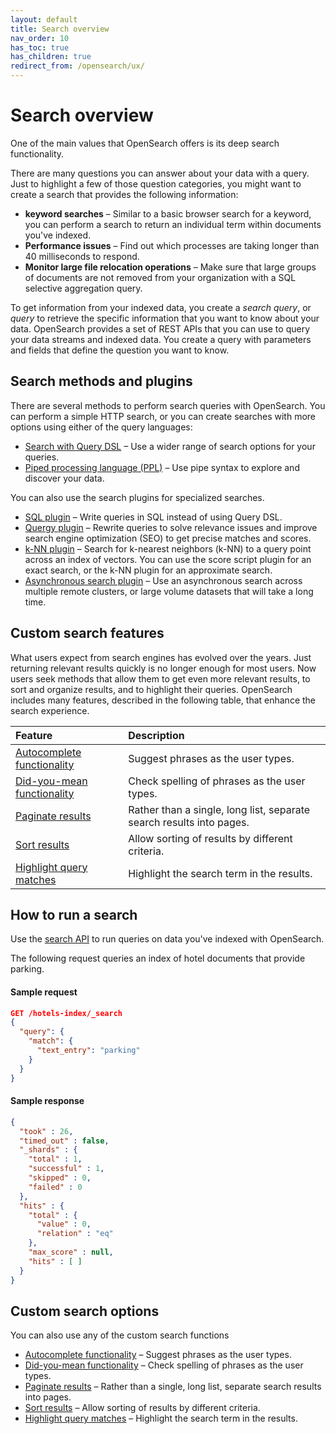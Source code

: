 ```yaml
---
layout: default
title: Search overview
nav_order: 10
has_toc: true
has_children: true
redirect_from: /opensearch/ux/
---
```


# Search overview

One of the main values that OpenSearch offers is its deep search functionality.

There are many questions you can answer about your data with a query. Just to highlight a few of those question categories, you might want to create a search that provides the following information:

* **keyword searches** – Similar to a basic browser search for a keyword, you can perform a search to return an individual term within documents you've indexed.
* **Performance issues** – Find out which processes are taking longer than 40 milliseconds to respond.
* **Monitor large file relocation operations** – Make sure that large groups of documents are not removed from your organization with a SQL selective aggregation query.

To get information from your indexed data, you create a *search query*, or *query* to retrieve the specific information that you want to know about your data. OpenSearch provides a set of REST APIs that you can use to query your data streams and indexed data. You create a query with parameters and fields that define the question you want to know.

## Search methods and plugins

There are several methods to perform search queries with OpenSearch. You can perform a simple HTTP search, or you can create searches with more options using either of the query languages:
* [Search with Query DSL]({{site.url}}{{site.baseurl}}/search-query/query-dsl/index) – Use a wider range of search options for your queries.
* [Piped processing language (PPL)]({{site.url}}{{site.baseurl}}/search-query/sql/ppl/index/) – Use pipe syntax to explore and discover your data.

You can also use the search plugins for specialized searches.

* [SQL plugin]({{site.url}}{{site.baseurl}}/search-query/sql/sql-ppl-api/) – Write queries in SQL instead of using Query DSL.
* [Quergy plugin]({{site.url}}{{site.baseurl}}/search-query/querqy/index/) – Rewrite queries to solve relevance issues and improve search engine optimization (SEO) to get precise matches and scores.
* [k-NN plugin]({{site.url}}{{site.baseurl}}/search-query/knn/index/)  – Search for k-nearest neighbors (k-NN) to a query point across an index of vectors. You can use the score script plugin for an exact search, or the k-NN plugin for an approximate search.
* [Asynchronous search plugin]({{site.url}}{{site.baseurl}}/search-query/async/index/)  – Use an asynchronous search across multiple remote clusters, or large volume datasets that will take a long time.

## Custom search features

What users expect from search engines has evolved over the years. Just returning relevant results quickly is no longer enough for most users. Now users seek methods that allow them to get even more relevant results, to sort and organize results, and to highlight their queries. OpenSearch includes many features, described in the following table, that enhance the search experience.

Feature | Description
:--- | :---
[Autocomplete functionality]({{site.url}}{{site.baseurl}}/search-query/search-overview/autocomplete/) | Suggest phrases as the user types.
[Did-you-mean functionality]({{site.url}}{{site.baseurl}}/search-query/search-overview/did-you-mean/) | Check spelling of phrases as the user types.
[Paginate results]({{site.url}}{{site.baseurl}}/search-query/search-overview/paginate/) | Rather than a single, long list, separate search results into pages.
[Sort results]({{site.url}}{{site.baseurl}}/search-query/search-overview/sort/) | Allow sorting of results by different criteria.
[Highlight query matches]({{site.url}}{{site.baseurl}}t/search-query/search-overview/highlight/) | Highlight the search term in the results.

## How to run a search

Use the [search API]({{site.url}}{{site.baseurl}}/api-reference/search/) to run queries on data you've indexed with OpenSearch.

The following request queries an index of hotel documents that provide parking.

#### Sample request

```json
GET /hotels-index/_search
{
  "query": {
    "match": {
      "text_entry": "parking"
    }
  }
}
```

#### Sample response

```json
{
  "took" : 26,
  "timed_out" : false,
  "_shards" : {
    "total" : 1,
    "successful" : 1,
    "skipped" : 0,
    "failed" : 0
  },
  "hits" : {
    "total" : {
      "value" : 0,
      "relation" : "eq"
    },
    "max_score" : null,
    "hits" : [ ]
  }
}
```


## Custom search options

You can also use any of the custom search functions 

* [Autocomplete functionality]({{site.url}}{{site.baseurl}}/opensearch/search/autocomplete) – Suggest phrases as the user types.
* [Did-you-mean functionality]({{site.url}}{{site.baseurl}}/opensearch/search/autocomplete) – Check spelling of phrases as the user types.
* [Paginate results]({{site.url}}{{site.baseurl}}/opensearch/search/paginate) – Rather than a single, long list, separate search results into pages.
* [Sort results]({{site.url}}{{site.baseurl}}/opensearch/search/sort) – Allow sorting of results by different criteria.
* [Highlight query matches]({{site.url}}{{site.baseurl}}/opensearch/search/highlight) – Highlight the search term in the results.
